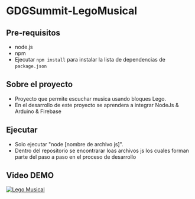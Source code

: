 # GDGSummit-LegoMusical

Pre-requisitos
-------------
- node.js
- npm
- Ejecutar `npm install` para instalar la lista de dependencias de `package.json`


Sobre el proyecto
-------------
- Proyecto que permite escuchar musica usando bloques Lego.
- En el desarrollo de este proyecto se aprendera a integrar NodeJs & Arduino & Firebase 
   
Ejecutar
-------------
- Solo ejecutar "node [nombre de archivo js]". 
- Dentro del repositorio se encontrarar loas archivos js los cuales forman parte del paso a paso en el proceso de desarrollo

Video DEMO
-------------  
[![Lego Musical](http://img.youtube.com/vi/dPlEU16eJOA/0.jpg)](http://www.youtube.com/watch?v=dPlEU16eJOA "GDG Nodejs LEGO Musical ")

